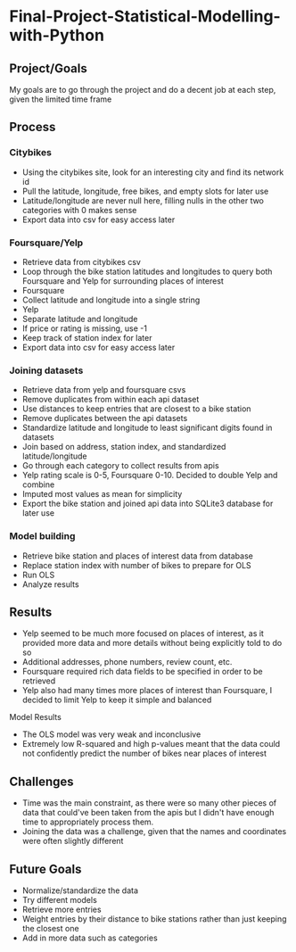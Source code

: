 # Final-Project-Statistical-Modelling-with-Python

## Project/Goals
My goals are to go through the project and do a decent job at each step, given the limited time frame

## Process
### Citybikes
- Using the citybikes site, look for an interesting city and find its network id
- Pull the latitude, longitude, free bikes, and empty slots for later use
 - Latitude/longitude are never null here, filling nulls in the other two categories with 0 makes sense
- Export data into csv for easy access later

### Foursquare/Yelp
- Retrieve data from citybikes csv
- Loop through the bike station latitudes and longitudes to query both Foursquare and Yelp for surrounding places of interest
 - Foursquare
  - Collect latitude and longitude into a single string
 - Yelp
  - Separate latitude and longitude
 - If price or rating is missing, use -1
 - Keep track of station index for later
- Export data into csv for easy access later

### Joining datasets
- Retrieve data from yelp and foursquare csvs
- Remove duplicates from within each api dataset
 - Use distances to keep entries that are closest to a bike station
- Remove duplicates between the api datasets
 - Standardize latitude and longitude to least significant digits found in datasets
- Join based on address, station index, and standardized latitude/longitude
- Go through each category to collect results from apis
 - Yelp rating scale is 0-5, Foursquare 0-10. Decided to double Yelp and combine
 - Imputed most values as mean for simplicity
- Export the bike station and joined api data into SQLite3 database for later use

### Model building
- Retrieve bike station and places of interest data from database
- Replace station index with number of bikes to prepare for OLS
- Run OLS
- Analyze results

## Results
- Yelp seemed to be much more focused on places of interest, as it provided more data and more details without being explicitly told to do so
 - Additional addresses, phone numbers, review count, etc.
- Foursquare required rich data fields to be specified in order to be retrieved
- Yelp also had many times more places of interest than Foursquare, I decided to limit Yelp to keep it simple and balanced

Model Results
- The OLS model was very weak and inconclusive
- Extremely low R-squared and high p-values meant that the data could not confidently predict the number of bikes near places of interest

## Challenges 
- Time was the main constraint, as there were so many other pieces of data that could've been taken from the apis but I didn't have enough time to appropriately process them.
- Joining the data was a challenge, given that the names and coordinates were often slightly different

## Future Goals
- Normalize/standardize the data
- Try different models
- Retrieve more entries
- Weight entries by their distance to bike stations rather than just keeping the closest one
- Add in more data such as categories